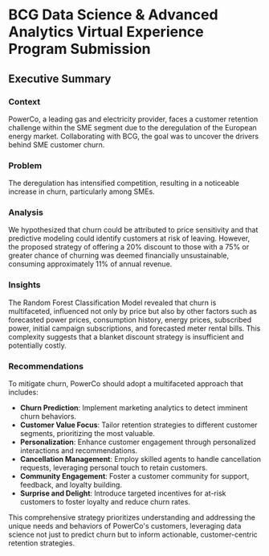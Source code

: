 # BCG Data Science & Advanced Analytics Virtual Experience Program Submission

## Executive Summary

### Context
PowerCo, a leading gas and electricity provider, faces a customer retention challenge within the SME segment due to the deregulation of the European energy market. Collaborating with BCG, the goal was to uncover the drivers behind SME customer churn.

### Problem
The deregulation has intensified competition, resulting in a noticeable increase in churn, particularly among SMEs.

### Analysis
We hypothesized that churn could be attributed to price sensitivity and that predictive modeling could identify customers at risk of leaving. However, the proposed strategy of offering a 20% discount to those with a 75% or greater chance of churning was deemed financially unsustainable, consuming approximately 11% of annual revenue.

### Insights
The Random Forest Classification Model revealed that churn is multifaceted, influenced not only by price but also by other factors such as forecasted power prices, consumption history, energy prices, subscribed power, initial campaign subscriptions, and forecasted meter rental bills. This complexity suggests that a blanket discount strategy is insufficient and potentially costly.

### Recommendations
To mitigate churn, PowerCo should adopt a multifaceted approach that includes:
- **Churn Prediction**: Implement marketing analytics to detect imminent churn behaviors.
- **Customer Value Focus**: Tailor retention strategies to different customer segments, prioritizing the most valuable.
- **Personalization**: Enhance customer engagement through personalized interactions and recommendations.
- **Cancellation Management**: Employ skilled agents to handle cancellation requests, leveraging personal touch to retain customers.
- **Community Engagement**: Foster a customer community for support, feedback, and loyalty building.
- **Surprise and Delight**: Introduce targeted incentives for at-risk customers to foster loyalty and reduce churn rates.

This comprehensive strategy prioritizes understanding and addressing the unique needs and behaviors of PowerCo's customers, leveraging data science not just to predict churn but to inform actionable, customer-centric retention strategies.
